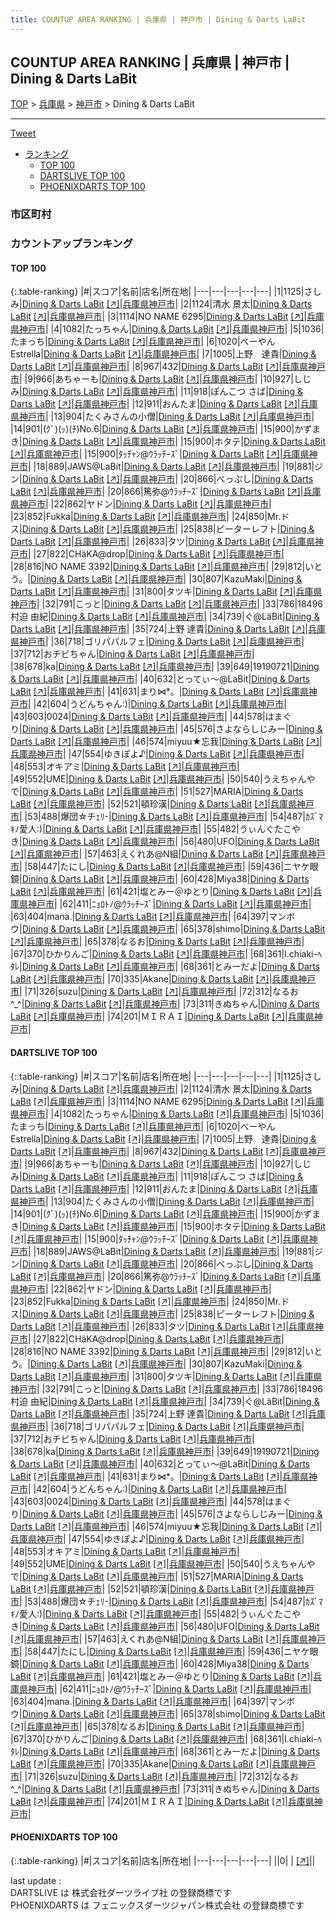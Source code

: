```yaml
---
title: COUNTUP AREA RANKING | 兵庫県 | 神戸市 | Dining & Darts LaBit
---
```

## COUNTUP AREA RANKING | 兵庫県 | 神戸市 | Dining & Darts LaBit

[TOP](/darts/rank/) > [兵庫県](/darts/rank/兵庫県/) > [神戸市](/darts/rank/兵庫県/神戸市/) > Dining & Darts LaBit

___

<a href="https://twitter.com/share?ref_src=twsrc%5Etfw" data-text="COUNTUP AREA RANKING | 兵庫県神戸市Dining & Darts LaBit" class="twitter-share-button" data-hashtags="DARTSLIVE,PHOENIXDARTS,darts,ダーツ" data-show-count="false">Tweet</a>

* [ランキング](#カウントアップランキング)
    * [TOP 100](#top-100)
    * [DARTSLIVE TOP 100](#dartslive-top-100)
    * [PHOENIXDARTS TOP 100](#phoenixdarts-top-100)

### 市区町村

<ul>

</ul>

### カウントアップランキング

#### TOP 100



{:.table-ranking}
|#|スコア|名前|店名|所在地|
|---|---|---|---|---|
|1|1125|<span class="rank-name-dl">さしみ</span>|<a href="/darts/rank/shops/35b667a0611ad9bc790ab824ce8730e5.html">Dining & Darts LaBit</a> <a href="https://search.dartslive.com/jp/shop/35b667a0611ad9bc790ab824ce8730e5">[↗]</a>|<a href="/darts/rank/兵庫県/神戸市">兵庫県神戸市</a>|
|2|1124|<span class="rank-name-dl">清水 景太</span>|<a href="/darts/rank/shops/35b667a0611ad9bc790ab824ce8730e5.html">Dining & Darts LaBit</a> <a href="https://search.dartslive.com/jp/shop/35b667a0611ad9bc790ab824ce8730e5">[↗]</a>|<a href="/darts/rank/兵庫県/神戸市">兵庫県神戸市</a>|
|3|1114|<span class="rank-name-dl">NO NAME 6295</span>|<a href="/darts/rank/shops/35b667a0611ad9bc790ab824ce8730e5.html">Dining & Darts LaBit</a> <a href="https://search.dartslive.com/jp/shop/35b667a0611ad9bc790ab824ce8730e5">[↗]</a>|<a href="/darts/rank/兵庫県/神戸市">兵庫県神戸市</a>|
|4|1082|<span class="rank-name-dl">たっちゃん</span>|<a href="/darts/rank/shops/35b667a0611ad9bc790ab824ce8730e5.html">Dining & Darts LaBit</a> <a href="https://search.dartslive.com/jp/shop/35b667a0611ad9bc790ab824ce8730e5">[↗]</a>|<a href="/darts/rank/兵庫県/神戸市">兵庫県神戸市</a>|
|5|1036|<span class="rank-name-dl">たまっち</span>|<a href="/darts/rank/shops/35b667a0611ad9bc790ab824ce8730e5.html">Dining & Darts LaBit</a> <a href="https://search.dartslive.com/jp/shop/35b667a0611ad9bc790ab824ce8730e5">[↗]</a>|<a href="/darts/rank/兵庫県/神戸市">兵庫県神戸市</a>|
|6|1020|<span class="rank-name-dl">べーやんEstrella</span>|<a href="/darts/rank/shops/35b667a0611ad9bc790ab824ce8730e5.html">Dining & Darts LaBit</a> <a href="https://search.dartslive.com/jp/shop/35b667a0611ad9bc790ab824ce8730e5">[↗]</a>|<a href="/darts/rank/兵庫県/神戸市">兵庫県神戸市</a>|
|7|1005|<span class="rank-name-dl">上野　達貴</span>|<a href="/darts/rank/shops/35b667a0611ad9bc790ab824ce8730e5.html">Dining & Darts LaBit</a> <a href="https://search.dartslive.com/jp/shop/35b667a0611ad9bc790ab824ce8730e5">[↗]</a>|<a href="/darts/rank/兵庫県/神戸市">兵庫県神戸市</a>|
|8|967|<span class="rank-name-dl">432</span>|<a href="/darts/rank/shops/35b667a0611ad9bc790ab824ce8730e5.html">Dining & Darts LaBit</a> <a href="https://search.dartslive.com/jp/shop/35b667a0611ad9bc790ab824ce8730e5">[↗]</a>|<a href="/darts/rank/兵庫県/神戸市">兵庫県神戸市</a>|
|9|966|<span class="rank-name-dl">あちゃーも</span>|<a href="/darts/rank/shops/35b667a0611ad9bc790ab824ce8730e5.html">Dining & Darts LaBit</a> <a href="https://search.dartslive.com/jp/shop/35b667a0611ad9bc790ab824ce8730e5">[↗]</a>|<a href="/darts/rank/兵庫県/神戸市">兵庫県神戸市</a>|
|10|927|<span class="rank-name-dl">しじみ</span>|<a href="/darts/rank/shops/35b667a0611ad9bc790ab824ce8730e5.html">Dining & Darts LaBit</a> <a href="https://search.dartslive.com/jp/shop/35b667a0611ad9bc790ab824ce8730e5">[↗]</a>|<a href="/darts/rank/兵庫県/神戸市">兵庫県神戸市</a>|
|11|918|<span class="rank-name-dl">ぽんこつ さば</span>|<a href="/darts/rank/shops/35b667a0611ad9bc790ab824ce8730e5.html">Dining & Darts LaBit</a> <a href="https://search.dartslive.com/jp/shop/35b667a0611ad9bc790ab824ce8730e5">[↗]</a>|<a href="/darts/rank/兵庫県/神戸市">兵庫県神戸市</a>|
|12|911|<span class="rank-name-dl">おんたま</span>|<a href="/darts/rank/shops/35b667a0611ad9bc790ab824ce8730e5.html">Dining & Darts LaBit</a> <a href="https://search.dartslive.com/jp/shop/35b667a0611ad9bc790ab824ce8730e5">[↗]</a>|<a href="/darts/rank/兵庫県/神戸市">兵庫県神戸市</a>|
|13|904|<span class="rank-name-dl">たくみさんの小僧</span>|<a href="/darts/rank/shops/35b667a0611ad9bc790ab824ce8730e5.html">Dining & Darts LaBit</a> <a href="https://search.dartslive.com/jp/shop/35b667a0611ad9bc790ab824ce8730e5">[↗]</a>|<a href="/darts/rank/兵庫県/神戸市">兵庫県神戸市</a>|
|14|901|<span class="rank-name-dl">(ｸﾞ)(ｯ)(ﾁ)No.6</span>|<a href="/darts/rank/shops/35b667a0611ad9bc790ab824ce8730e5.html">Dining & Darts LaBit</a> <a href="https://search.dartslive.com/jp/shop/35b667a0611ad9bc790ab824ce8730e5">[↗]</a>|<a href="/darts/rank/兵庫県/神戸市">兵庫県神戸市</a>|
|15|900|<span class="rank-name-dl">かずまき</span>|<a href="/darts/rank/shops/35b667a0611ad9bc790ab824ce8730e5.html">Dining & Darts LaBit</a> <a href="https://search.dartslive.com/jp/shop/35b667a0611ad9bc790ab824ce8730e5">[↗]</a>|<a href="/darts/rank/兵庫県/神戸市">兵庫県神戸市</a>|
|15|900|<span class="rank-name-dl">ホタテ</span>|<a href="/darts/rank/shops/35b667a0611ad9bc790ab824ce8730e5.html">Dining & Darts LaBit</a> <a href="https://search.dartslive.com/jp/shop/35b667a0611ad9bc790ab824ce8730e5">[↗]</a>|<a href="/darts/rank/兵庫県/神戸市">兵庫県神戸市</a>|
|15|900|<span class="rank-name-dl">ﾀｯﾁｬﾝ@ｳﾗｯﾁｰｽﾞ</span>|<a href="/darts/rank/shops/35b667a0611ad9bc790ab824ce8730e5.html">Dining & Darts LaBit</a> <a href="https://search.dartslive.com/jp/shop/35b667a0611ad9bc790ab824ce8730e5">[↗]</a>|<a href="/darts/rank/兵庫県/神戸市">兵庫県神戸市</a>|
|18|889|<span class="rank-name-dl">JAWS@LaBit</span>|<a href="/darts/rank/shops/35b667a0611ad9bc790ab824ce8730e5.html">Dining & Darts LaBit</a> <a href="https://search.dartslive.com/jp/shop/35b667a0611ad9bc790ab824ce8730e5">[↗]</a>|<a href="/darts/rank/兵庫県/神戸市">兵庫県神戸市</a>|
|19|881|<span class="rank-name-dl">ジン</span>|<a href="/darts/rank/shops/35b667a0611ad9bc790ab824ce8730e5.html">Dining & Darts LaBit</a> <a href="https://search.dartslive.com/jp/shop/35b667a0611ad9bc790ab824ce8730e5">[↗]</a>|<a href="/darts/rank/兵庫県/神戸市">兵庫県神戸市</a>|
|20|866|<span class="rank-name-dl">べっぷし</span>|<a href="/darts/rank/shops/35b667a0611ad9bc790ab824ce8730e5.html">Dining & Darts LaBit</a> <a href="https://search.dartslive.com/jp/shop/35b667a0611ad9bc790ab824ce8730e5">[↗]</a>|<a href="/darts/rank/兵庫県/神戸市">兵庫県神戸市</a>|
|20|866|<span class="rank-name-dl">篤弥@ｳﾗｯﾁｰｽﾞ</span>|<a href="/darts/rank/shops/35b667a0611ad9bc790ab824ce8730e5.html">Dining & Darts LaBit</a> <a href="https://search.dartslive.com/jp/shop/35b667a0611ad9bc790ab824ce8730e5">[↗]</a>|<a href="/darts/rank/兵庫県/神戸市">兵庫県神戸市</a>|
|22|862|<span class="rank-name-dl">ヤドン</span>|<a href="/darts/rank/shops/35b667a0611ad9bc790ab824ce8730e5.html">Dining & Darts LaBit</a> <a href="https://search.dartslive.com/jp/shop/35b667a0611ad9bc790ab824ce8730e5">[↗]</a>|<a href="/darts/rank/兵庫県/神戸市">兵庫県神戸市</a>|
|23|852|<span class="rank-name-dl">Fukka</span>|<a href="/darts/rank/shops/35b667a0611ad9bc790ab824ce8730e5.html">Dining & Darts LaBit</a> <a href="https://search.dartslive.com/jp/shop/35b667a0611ad9bc790ab824ce8730e5">[↗]</a>|<a href="/darts/rank/兵庫県/神戸市">兵庫県神戸市</a>|
|24|850|<span class="rank-name-dl">Mr.ドス</span>|<a href="/darts/rank/shops/35b667a0611ad9bc790ab824ce8730e5.html">Dining & Darts LaBit</a> <a href="https://search.dartslive.com/jp/shop/35b667a0611ad9bc790ab824ce8730e5">[↗]</a>|<a href="/darts/rank/兵庫県/神戸市">兵庫県神戸市</a>|
|25|838|<span class="rank-name-dl">ピーターレフト</span>|<a href="/darts/rank/shops/35b667a0611ad9bc790ab824ce8730e5.html">Dining & Darts LaBit</a> <a href="https://search.dartslive.com/jp/shop/35b667a0611ad9bc790ab824ce8730e5">[↗]</a>|<a href="/darts/rank/兵庫県/神戸市">兵庫県神戸市</a>|
|26|833|<span class="rank-name-dl">タツ</span>|<a href="/darts/rank/shops/35b667a0611ad9bc790ab824ce8730e5.html">Dining & Darts LaBit</a> <a href="https://search.dartslive.com/jp/shop/35b667a0611ad9bc790ab824ce8730e5">[↗]</a>|<a href="/darts/rank/兵庫県/神戸市">兵庫県神戸市</a>|
|27|822|<span class="rank-name-dl">CHäKA@drop</span>|<a href="/darts/rank/shops/35b667a0611ad9bc790ab824ce8730e5.html">Dining & Darts LaBit</a> <a href="https://search.dartslive.com/jp/shop/35b667a0611ad9bc790ab824ce8730e5">[↗]</a>|<a href="/darts/rank/兵庫県/神戸市">兵庫県神戸市</a>|
|28|816|<span class="rank-name-dl">NO NAME 3392</span>|<a href="/darts/rank/shops/35b667a0611ad9bc790ab824ce8730e5.html">Dining & Darts LaBit</a> <a href="https://search.dartslive.com/jp/shop/35b667a0611ad9bc790ab824ce8730e5">[↗]</a>|<a href="/darts/rank/兵庫県/神戸市">兵庫県神戸市</a>|
|29|812|<span class="rank-name-dl">いとう。</span>|<a href="/darts/rank/shops/35b667a0611ad9bc790ab824ce8730e5.html">Dining & Darts LaBit</a> <a href="https://search.dartslive.com/jp/shop/35b667a0611ad9bc790ab824ce8730e5">[↗]</a>|<a href="/darts/rank/兵庫県/神戸市">兵庫県神戸市</a>|
|30|807|<span class="rank-name-dl">KazuMaki</span>|<a href="/darts/rank/shops/35b667a0611ad9bc790ab824ce8730e5.html">Dining & Darts LaBit</a> <a href="https://search.dartslive.com/jp/shop/35b667a0611ad9bc790ab824ce8730e5">[↗]</a>|<a href="/darts/rank/兵庫県/神戸市">兵庫県神戸市</a>|
|31|800|<span class="rank-name-dl">タツキ</span>|<a href="/darts/rank/shops/35b667a0611ad9bc790ab824ce8730e5.html">Dining & Darts LaBit</a> <a href="https://search.dartslive.com/jp/shop/35b667a0611ad9bc790ab824ce8730e5">[↗]</a>|<a href="/darts/rank/兵庫県/神戸市">兵庫県神戸市</a>|
|32|791|<span class="rank-name-dl">こっと</span>|<a href="/darts/rank/shops/35b667a0611ad9bc790ab824ce8730e5.html">Dining & Darts LaBit</a> <a href="https://search.dartslive.com/jp/shop/35b667a0611ad9bc790ab824ce8730e5">[↗]</a>|<a href="/darts/rank/兵庫県/神戸市">兵庫県神戸市</a>|
|33|786|<span class="rank-name-dl">18496 村迫 由紀</span>|<a href="/darts/rank/shops/35b667a0611ad9bc790ab824ce8730e5.html">Dining & Darts LaBit</a> <a href="https://search.dartslive.com/jp/shop/35b667a0611ad9bc790ab824ce8730e5">[↗]</a>|<a href="/darts/rank/兵庫県/神戸市">兵庫県神戸市</a>|
|34|739|<span class="rank-name-dl">ぐ@LäBit</span>|<a href="/darts/rank/shops/35b667a0611ad9bc790ab824ce8730e5.html">Dining & Darts LaBit</a> <a href="https://search.dartslive.com/jp/shop/35b667a0611ad9bc790ab824ce8730e5">[↗]</a>|<a href="/darts/rank/兵庫県/神戸市">兵庫県神戸市</a>|
|35|724|<span class="rank-name-dl">上野 達貴</span>|<a href="/darts/rank/shops/35b667a0611ad9bc790ab824ce8730e5.html">Dining & Darts LaBit</a> <a href="https://search.dartslive.com/jp/shop/35b667a0611ad9bc790ab824ce8730e5">[↗]</a>|<a href="/darts/rank/兵庫県/神戸市">兵庫県神戸市</a>|
|36|718|<span class="rank-name-dl">ゴリパパルフェ</span>|<a href="/darts/rank/shops/35b667a0611ad9bc790ab824ce8730e5.html">Dining & Darts LaBit</a> <a href="https://search.dartslive.com/jp/shop/35b667a0611ad9bc790ab824ce8730e5">[↗]</a>|<a href="/darts/rank/兵庫県/神戸市">兵庫県神戸市</a>|
|37|712|<span class="rank-name-dl">おチビちゃん</span>|<a href="/darts/rank/shops/35b667a0611ad9bc790ab824ce8730e5.html">Dining & Darts LaBit</a> <a href="https://search.dartslive.com/jp/shop/35b667a0611ad9bc790ab824ce8730e5">[↗]</a>|<a href="/darts/rank/兵庫県/神戸市">兵庫県神戸市</a>|
|38|678|<span class="rank-name-dl">ka</span>|<a href="/darts/rank/shops/35b667a0611ad9bc790ab824ce8730e5.html">Dining & Darts LaBit</a> <a href="https://search.dartslive.com/jp/shop/35b667a0611ad9bc790ab824ce8730e5">[↗]</a>|<a href="/darts/rank/兵庫県/神戸市">兵庫県神戸市</a>|
|39|649|<span class="rank-name-dl">19190721</span>|<a href="/darts/rank/shops/35b667a0611ad9bc790ab824ce8730e5.html">Dining & Darts LaBit</a> <a href="https://search.dartslive.com/jp/shop/35b667a0611ad9bc790ab824ce8730e5">[↗]</a>|<a href="/darts/rank/兵庫県/神戸市">兵庫県神戸市</a>|
|40|632|<span class="rank-name-dl">とってぃ〜@LaBit</span>|<a href="/darts/rank/shops/35b667a0611ad9bc790ab824ce8730e5.html">Dining & Darts LaBit</a> <a href="https://search.dartslive.com/jp/shop/35b667a0611ad9bc790ab824ce8730e5">[↗]</a>|<a href="/darts/rank/兵庫県/神戸市">兵庫県神戸市</a>|
|41|631|<span class="rank-name-dl">まり⋈*。</span>|<a href="/darts/rank/shops/35b667a0611ad9bc790ab824ce8730e5.html">Dining & Darts LaBit</a> <a href="https://search.dartslive.com/jp/shop/35b667a0611ad9bc790ab824ce8730e5">[↗]</a>|<a href="/darts/rank/兵庫県/神戸市">兵庫県神戸市</a>|
|42|604|<span class="rank-name-dl">うどんちゃん:)</span>|<a href="/darts/rank/shops/35b667a0611ad9bc790ab824ce8730e5.html">Dining & Darts LaBit</a> <a href="https://search.dartslive.com/jp/shop/35b667a0611ad9bc790ab824ce8730e5">[↗]</a>|<a href="/darts/rank/兵庫県/神戸市">兵庫県神戸市</a>|
|43|603|<span class="rank-name-dl">0024</span>|<a href="/darts/rank/shops/35b667a0611ad9bc790ab824ce8730e5.html">Dining & Darts LaBit</a> <a href="https://search.dartslive.com/jp/shop/35b667a0611ad9bc790ab824ce8730e5">[↗]</a>|<a href="/darts/rank/兵庫県/神戸市">兵庫県神戸市</a>|
|44|578|<span class="rank-name-dl">はまぐり</span>|<a href="/darts/rank/shops/35b667a0611ad9bc790ab824ce8730e5.html">Dining & Darts LaBit</a> <a href="https://search.dartslive.com/jp/shop/35b667a0611ad9bc790ab824ce8730e5">[↗]</a>|<a href="/darts/rank/兵庫県/神戸市">兵庫県神戸市</a>|
|45|576|<span class="rank-name-dl">さよならしじみー</span>|<a href="/darts/rank/shops/35b667a0611ad9bc790ab824ce8730e5.html">Dining & Darts LaBit</a> <a href="https://search.dartslive.com/jp/shop/35b667a0611ad9bc790ab824ce8730e5">[↗]</a>|<a href="/darts/rank/兵庫県/神戸市">兵庫県神戸市</a>|
|46|574|<span class="rank-name-dl">miyuu★忘我</span>|<a href="/darts/rank/shops/35b667a0611ad9bc790ab824ce8730e5.html">Dining & Darts LaBit</a> <a href="https://search.dartslive.com/jp/shop/35b667a0611ad9bc790ab824ce8730e5">[↗]</a>|<a href="/darts/rank/兵庫県/神戸市">兵庫県神戸市</a>|
|47|554|<span class="rank-name-dl">ゆきぽよ♪</span>|<a href="/darts/rank/shops/35b667a0611ad9bc790ab824ce8730e5.html">Dining & Darts LaBit</a> <a href="https://search.dartslive.com/jp/shop/35b667a0611ad9bc790ab824ce8730e5">[↗]</a>|<a href="/darts/rank/兵庫県/神戸市">兵庫県神戸市</a>|
|48|553|<span class="rank-name-dl">オキアミ</span>|<a href="/darts/rank/shops/35b667a0611ad9bc790ab824ce8730e5.html">Dining & Darts LaBit</a> <a href="https://search.dartslive.com/jp/shop/35b667a0611ad9bc790ab824ce8730e5">[↗]</a>|<a href="/darts/rank/兵庫県/神戸市">兵庫県神戸市</a>|
|49|552|<span class="rank-name-dl">UME</span>|<a href="/darts/rank/shops/35b667a0611ad9bc790ab824ce8730e5.html">Dining & Darts LaBit</a> <a href="https://search.dartslive.com/jp/shop/35b667a0611ad9bc790ab824ce8730e5">[↗]</a>|<a href="/darts/rank/兵庫県/神戸市">兵庫県神戸市</a>|
|50|540|<span class="rank-name-dl">うえちゃんやで</span>|<a href="/darts/rank/shops/35b667a0611ad9bc790ab824ce8730e5.html">Dining & Darts LaBit</a> <a href="https://search.dartslive.com/jp/shop/35b667a0611ad9bc790ab824ce8730e5">[↗]</a>|<a href="/darts/rank/兵庫県/神戸市">兵庫県神戸市</a>|
|51|527|<span class="rank-name-dl">MARIA</span>|<a href="/darts/rank/shops/35b667a0611ad9bc790ab824ce8730e5.html">Dining & Darts LaBit</a> <a href="https://search.dartslive.com/jp/shop/35b667a0611ad9bc790ab824ce8730e5">[↗]</a>|<a href="/darts/rank/兵庫県/神戸市">兵庫県神戸市</a>|
|52|521|<span class="rank-name-dl">頓珍漢</span>|<a href="/darts/rank/shops/35b667a0611ad9bc790ab824ce8730e5.html">Dining & Darts LaBit</a> <a href="https://search.dartslive.com/jp/shop/35b667a0611ad9bc790ab824ce8730e5">[↗]</a>|<a href="/darts/rank/兵庫県/神戸市">兵庫県神戸市</a>|
|53|488|<span class="rank-name-dl">爆団☆チｪﾘ-</span>|<a href="/darts/rank/shops/35b667a0611ad9bc790ab824ce8730e5.html">Dining & Darts LaBit</a> <a href="https://search.dartslive.com/jp/shop/35b667a0611ad9bc790ab824ce8730e5">[↗]</a>|<a href="/darts/rank/兵庫県/神戸市">兵庫県神戸市</a>|
|54|487|<span class="rank-name-dl">ｶｽﾞﾏｷﾉ愛人:)</span>|<a href="/darts/rank/shops/35b667a0611ad9bc790ab824ce8730e5.html">Dining & Darts LaBit</a> <a href="https://search.dartslive.com/jp/shop/35b667a0611ad9bc790ab824ce8730e5">[↗]</a>|<a href="/darts/rank/兵庫県/神戸市">兵庫県神戸市</a>|
|55|482|<span class="rank-name-dl">うぃんぐたこやき</span>|<a href="/darts/rank/shops/35b667a0611ad9bc790ab824ce8730e5.html">Dining & Darts LaBit</a> <a href="https://search.dartslive.com/jp/shop/35b667a0611ad9bc790ab824ce8730e5">[↗]</a>|<a href="/darts/rank/兵庫県/神戸市">兵庫県神戸市</a>|
|56|480|<span class="rank-name-dl">UFO</span>|<a href="/darts/rank/shops/35b667a0611ad9bc790ab824ce8730e5.html">Dining & Darts LaBit</a> <a href="https://search.dartslive.com/jp/shop/35b667a0611ad9bc790ab824ce8730e5">[↗]</a>|<a href="/darts/rank/兵庫県/神戸市">兵庫県神戸市</a>|
|57|463|<span class="rank-name-dl">えくれあ@N組</span>|<a href="/darts/rank/shops/35b667a0611ad9bc790ab824ce8730e5.html">Dining & Darts LaBit</a> <a href="https://search.dartslive.com/jp/shop/35b667a0611ad9bc790ab824ce8730e5">[↗]</a>|<a href="/darts/rank/兵庫県/神戸市">兵庫県神戸市</a>|
|58|447|<span class="rank-name-dl">たにし</span>|<a href="/darts/rank/shops/35b667a0611ad9bc790ab824ce8730e5.html">Dining & Darts LaBit</a> <a href="https://search.dartslive.com/jp/shop/35b667a0611ad9bc790ab824ce8730e5">[↗]</a>|<a href="/darts/rank/兵庫県/神戸市">兵庫県神戸市</a>|
|59|436|<span class="rank-name-dl">ニヤケ眼鏡</span>|<a href="/darts/rank/shops/35b667a0611ad9bc790ab824ce8730e5.html">Dining & Darts LaBit</a> <a href="https://search.dartslive.com/jp/shop/35b667a0611ad9bc790ab824ce8730e5">[↗]</a>|<a href="/darts/rank/兵庫県/神戸市">兵庫県神戸市</a>|
|60|428|<span class="rank-name-dl">Miya38</span>|<a href="/darts/rank/shops/35b667a0611ad9bc790ab824ce8730e5.html">Dining & Darts LaBit</a> <a href="https://search.dartslive.com/jp/shop/35b667a0611ad9bc790ab824ce8730e5">[↗]</a>|<a href="/darts/rank/兵庫県/神戸市">兵庫県神戸市</a>|
|61|421|<span class="rank-name-dl">塩とみー＠ゆとり</span>|<a href="/darts/rank/shops/35b667a0611ad9bc790ab824ce8730e5.html">Dining & Darts LaBit</a> <a href="https://search.dartslive.com/jp/shop/35b667a0611ad9bc790ab824ce8730e5">[↗]</a>|<a href="/darts/rank/兵庫県/神戸市">兵庫県神戸市</a>|
|62|411|<span class="rank-name-dl">ﾆｮﾛﾄﾉ@ｳﾗｯﾁｰｽﾞ</span>|<a href="/darts/rank/shops/35b667a0611ad9bc790ab824ce8730e5.html">Dining & Darts LaBit</a> <a href="https://search.dartslive.com/jp/shop/35b667a0611ad9bc790ab824ce8730e5">[↗]</a>|<a href="/darts/rank/兵庫県/神戸市">兵庫県神戸市</a>|
|63|404|<span class="rank-name-dl">mana.</span>|<a href="/darts/rank/shops/35b667a0611ad9bc790ab824ce8730e5.html">Dining & Darts LaBit</a> <a href="https://search.dartslive.com/jp/shop/35b667a0611ad9bc790ab824ce8730e5">[↗]</a>|<a href="/darts/rank/兵庫県/神戸市">兵庫県神戸市</a>|
|64|397|<span class="rank-name-dl">マンボウ</span>|<a href="/darts/rank/shops/35b667a0611ad9bc790ab824ce8730e5.html">Dining & Darts LaBit</a> <a href="https://search.dartslive.com/jp/shop/35b667a0611ad9bc790ab824ce8730e5">[↗]</a>|<a href="/darts/rank/兵庫県/神戸市">兵庫県神戸市</a>|
|65|378|<span class="rank-name-dl">shimo</span>|<a href="/darts/rank/shops/35b667a0611ad9bc790ab824ce8730e5.html">Dining & Darts LaBit</a> <a href="https://search.dartslive.com/jp/shop/35b667a0611ad9bc790ab824ce8730e5">[↗]</a>|<a href="/darts/rank/兵庫県/神戸市">兵庫県神戸市</a>|
|65|378|<span class="rank-name-dl">なるお</span>|<a href="/darts/rank/shops/35b667a0611ad9bc790ab824ce8730e5.html">Dining & Darts LaBit</a> <a href="https://search.dartslive.com/jp/shop/35b667a0611ad9bc790ab824ce8730e5">[↗]</a>|<a href="/darts/rank/兵庫県/神戸市">兵庫県神戸市</a>|
|67|370|<span class="rank-name-dl">ひかりんご</span>|<a href="/darts/rank/shops/35b667a0611ad9bc790ab824ce8730e5.html">Dining & Darts LaBit</a> <a href="https://search.dartslive.com/jp/shop/35b667a0611ad9bc790ab824ce8730e5">[↗]</a>|<a href="/darts/rank/兵庫県/神戸市">兵庫県神戸市</a>|
|68|361|<span class="rank-name-dl">I.chiaki-ﾍﾀﾚ</span>|<a href="/darts/rank/shops/35b667a0611ad9bc790ab824ce8730e5.html">Dining & Darts LaBit</a> <a href="https://search.dartslive.com/jp/shop/35b667a0611ad9bc790ab824ce8730e5">[↗]</a>|<a href="/darts/rank/兵庫県/神戸市">兵庫県神戸市</a>|
|68|361|<span class="rank-name-dl">とみーだよ</span>|<a href="/darts/rank/shops/35b667a0611ad9bc790ab824ce8730e5.html">Dining & Darts LaBit</a> <a href="https://search.dartslive.com/jp/shop/35b667a0611ad9bc790ab824ce8730e5">[↗]</a>|<a href="/darts/rank/兵庫県/神戸市">兵庫県神戸市</a>|
|70|335|<span class="rank-name-dl">Akane</span>|<a href="/darts/rank/shops/35b667a0611ad9bc790ab824ce8730e5.html">Dining & Darts LaBit</a> <a href="https://search.dartslive.com/jp/shop/35b667a0611ad9bc790ab824ce8730e5">[↗]</a>|<a href="/darts/rank/兵庫県/神戸市">兵庫県神戸市</a>|
|71|326|<span class="rank-name-dl">suzu</span>|<a href="/darts/rank/shops/35b667a0611ad9bc790ab824ce8730e5.html">Dining & Darts LaBit</a> <a href="https://search.dartslive.com/jp/shop/35b667a0611ad9bc790ab824ce8730e5">[↗]</a>|<a href="/darts/rank/兵庫県/神戸市">兵庫県神戸市</a>|
|72|312|<span class="rank-name-dl">なるお ^_^</span>|<a href="/darts/rank/shops/35b667a0611ad9bc790ab824ce8730e5.html">Dining & Darts LaBit</a> <a href="https://search.dartslive.com/jp/shop/35b667a0611ad9bc790ab824ce8730e5">[↗]</a>|<a href="/darts/rank/兵庫県/神戸市">兵庫県神戸市</a>|
|73|311|<span class="rank-name-dl">きぬちゃん</span>|<a href="/darts/rank/shops/35b667a0611ad9bc790ab824ce8730e5.html">Dining & Darts LaBit</a> <a href="https://search.dartslive.com/jp/shop/35b667a0611ad9bc790ab824ce8730e5">[↗]</a>|<a href="/darts/rank/兵庫県/神戸市">兵庫県神戸市</a>|
|74|201|<span class="rank-name-dl">ＭＩＲＡＩ</span>|<a href="/darts/rank/shops/35b667a0611ad9bc790ab824ce8730e5.html">Dining & Darts LaBit</a> <a href="https://search.dartslive.com/jp/shop/35b667a0611ad9bc790ab824ce8730e5">[↗]</a>|<a href="/darts/rank/兵庫県/神戸市">兵庫県神戸市</a>|


#### DARTSLIVE TOP 100



{:.table-ranking}
|#|スコア|名前|店名|所在地|
|---|---|---|---|---|
|1|1125|<span class="rank-name-dl">さしみ</span>|<a href="/darts/rank/shops/35b667a0611ad9bc790ab824ce8730e5.html">Dining & Darts LaBit</a> <a href="https://search.dartslive.com/jp/shop/35b667a0611ad9bc790ab824ce8730e5">[↗]</a>|<a href="/darts/rank/兵庫県/神戸市">兵庫県神戸市</a>|
|2|1124|<span class="rank-name-dl">清水 景太</span>|<a href="/darts/rank/shops/35b667a0611ad9bc790ab824ce8730e5.html">Dining & Darts LaBit</a> <a href="https://search.dartslive.com/jp/shop/35b667a0611ad9bc790ab824ce8730e5">[↗]</a>|<a href="/darts/rank/兵庫県/神戸市">兵庫県神戸市</a>|
|3|1114|<span class="rank-name-dl">NO NAME 6295</span>|<a href="/darts/rank/shops/35b667a0611ad9bc790ab824ce8730e5.html">Dining & Darts LaBit</a> <a href="https://search.dartslive.com/jp/shop/35b667a0611ad9bc790ab824ce8730e5">[↗]</a>|<a href="/darts/rank/兵庫県/神戸市">兵庫県神戸市</a>|
|4|1082|<span class="rank-name-dl">たっちゃん</span>|<a href="/darts/rank/shops/35b667a0611ad9bc790ab824ce8730e5.html">Dining & Darts LaBit</a> <a href="https://search.dartslive.com/jp/shop/35b667a0611ad9bc790ab824ce8730e5">[↗]</a>|<a href="/darts/rank/兵庫県/神戸市">兵庫県神戸市</a>|
|5|1036|<span class="rank-name-dl">たまっち</span>|<a href="/darts/rank/shops/35b667a0611ad9bc790ab824ce8730e5.html">Dining & Darts LaBit</a> <a href="https://search.dartslive.com/jp/shop/35b667a0611ad9bc790ab824ce8730e5">[↗]</a>|<a href="/darts/rank/兵庫県/神戸市">兵庫県神戸市</a>|
|6|1020|<span class="rank-name-dl">べーやんEstrella</span>|<a href="/darts/rank/shops/35b667a0611ad9bc790ab824ce8730e5.html">Dining & Darts LaBit</a> <a href="https://search.dartslive.com/jp/shop/35b667a0611ad9bc790ab824ce8730e5">[↗]</a>|<a href="/darts/rank/兵庫県/神戸市">兵庫県神戸市</a>|
|7|1005|<span class="rank-name-dl">上野　達貴</span>|<a href="/darts/rank/shops/35b667a0611ad9bc790ab824ce8730e5.html">Dining & Darts LaBit</a> <a href="https://search.dartslive.com/jp/shop/35b667a0611ad9bc790ab824ce8730e5">[↗]</a>|<a href="/darts/rank/兵庫県/神戸市">兵庫県神戸市</a>|
|8|967|<span class="rank-name-dl">432</span>|<a href="/darts/rank/shops/35b667a0611ad9bc790ab824ce8730e5.html">Dining & Darts LaBit</a> <a href="https://search.dartslive.com/jp/shop/35b667a0611ad9bc790ab824ce8730e5">[↗]</a>|<a href="/darts/rank/兵庫県/神戸市">兵庫県神戸市</a>|
|9|966|<span class="rank-name-dl">あちゃーも</span>|<a href="/darts/rank/shops/35b667a0611ad9bc790ab824ce8730e5.html">Dining & Darts LaBit</a> <a href="https://search.dartslive.com/jp/shop/35b667a0611ad9bc790ab824ce8730e5">[↗]</a>|<a href="/darts/rank/兵庫県/神戸市">兵庫県神戸市</a>|
|10|927|<span class="rank-name-dl">しじみ</span>|<a href="/darts/rank/shops/35b667a0611ad9bc790ab824ce8730e5.html">Dining & Darts LaBit</a> <a href="https://search.dartslive.com/jp/shop/35b667a0611ad9bc790ab824ce8730e5">[↗]</a>|<a href="/darts/rank/兵庫県/神戸市">兵庫県神戸市</a>|
|11|918|<span class="rank-name-dl">ぽんこつ さば</span>|<a href="/darts/rank/shops/35b667a0611ad9bc790ab824ce8730e5.html">Dining & Darts LaBit</a> <a href="https://search.dartslive.com/jp/shop/35b667a0611ad9bc790ab824ce8730e5">[↗]</a>|<a href="/darts/rank/兵庫県/神戸市">兵庫県神戸市</a>|
|12|911|<span class="rank-name-dl">おんたま</span>|<a href="/darts/rank/shops/35b667a0611ad9bc790ab824ce8730e5.html">Dining & Darts LaBit</a> <a href="https://search.dartslive.com/jp/shop/35b667a0611ad9bc790ab824ce8730e5">[↗]</a>|<a href="/darts/rank/兵庫県/神戸市">兵庫県神戸市</a>|
|13|904|<span class="rank-name-dl">たくみさんの小僧</span>|<a href="/darts/rank/shops/35b667a0611ad9bc790ab824ce8730e5.html">Dining & Darts LaBit</a> <a href="https://search.dartslive.com/jp/shop/35b667a0611ad9bc790ab824ce8730e5">[↗]</a>|<a href="/darts/rank/兵庫県/神戸市">兵庫県神戸市</a>|
|14|901|<span class="rank-name-dl">(ｸﾞ)(ｯ)(ﾁ)No.6</span>|<a href="/darts/rank/shops/35b667a0611ad9bc790ab824ce8730e5.html">Dining & Darts LaBit</a> <a href="https://search.dartslive.com/jp/shop/35b667a0611ad9bc790ab824ce8730e5">[↗]</a>|<a href="/darts/rank/兵庫県/神戸市">兵庫県神戸市</a>|
|15|900|<span class="rank-name-dl">かずまき</span>|<a href="/darts/rank/shops/35b667a0611ad9bc790ab824ce8730e5.html">Dining & Darts LaBit</a> <a href="https://search.dartslive.com/jp/shop/35b667a0611ad9bc790ab824ce8730e5">[↗]</a>|<a href="/darts/rank/兵庫県/神戸市">兵庫県神戸市</a>|
|15|900|<span class="rank-name-dl">ホタテ</span>|<a href="/darts/rank/shops/35b667a0611ad9bc790ab824ce8730e5.html">Dining & Darts LaBit</a> <a href="https://search.dartslive.com/jp/shop/35b667a0611ad9bc790ab824ce8730e5">[↗]</a>|<a href="/darts/rank/兵庫県/神戸市">兵庫県神戸市</a>|
|15|900|<span class="rank-name-dl">ﾀｯﾁｬﾝ@ｳﾗｯﾁｰｽﾞ</span>|<a href="/darts/rank/shops/35b667a0611ad9bc790ab824ce8730e5.html">Dining & Darts LaBit</a> <a href="https://search.dartslive.com/jp/shop/35b667a0611ad9bc790ab824ce8730e5">[↗]</a>|<a href="/darts/rank/兵庫県/神戸市">兵庫県神戸市</a>|
|18|889|<span class="rank-name-dl">JAWS@LaBit</span>|<a href="/darts/rank/shops/35b667a0611ad9bc790ab824ce8730e5.html">Dining & Darts LaBit</a> <a href="https://search.dartslive.com/jp/shop/35b667a0611ad9bc790ab824ce8730e5">[↗]</a>|<a href="/darts/rank/兵庫県/神戸市">兵庫県神戸市</a>|
|19|881|<span class="rank-name-dl">ジン</span>|<a href="/darts/rank/shops/35b667a0611ad9bc790ab824ce8730e5.html">Dining & Darts LaBit</a> <a href="https://search.dartslive.com/jp/shop/35b667a0611ad9bc790ab824ce8730e5">[↗]</a>|<a href="/darts/rank/兵庫県/神戸市">兵庫県神戸市</a>|
|20|866|<span class="rank-name-dl">べっぷし</span>|<a href="/darts/rank/shops/35b667a0611ad9bc790ab824ce8730e5.html">Dining & Darts LaBit</a> <a href="https://search.dartslive.com/jp/shop/35b667a0611ad9bc790ab824ce8730e5">[↗]</a>|<a href="/darts/rank/兵庫県/神戸市">兵庫県神戸市</a>|
|20|866|<span class="rank-name-dl">篤弥@ｳﾗｯﾁｰｽﾞ</span>|<a href="/darts/rank/shops/35b667a0611ad9bc790ab824ce8730e5.html">Dining & Darts LaBit</a> <a href="https://search.dartslive.com/jp/shop/35b667a0611ad9bc790ab824ce8730e5">[↗]</a>|<a href="/darts/rank/兵庫県/神戸市">兵庫県神戸市</a>|
|22|862|<span class="rank-name-dl">ヤドン</span>|<a href="/darts/rank/shops/35b667a0611ad9bc790ab824ce8730e5.html">Dining & Darts LaBit</a> <a href="https://search.dartslive.com/jp/shop/35b667a0611ad9bc790ab824ce8730e5">[↗]</a>|<a href="/darts/rank/兵庫県/神戸市">兵庫県神戸市</a>|
|23|852|<span class="rank-name-dl">Fukka</span>|<a href="/darts/rank/shops/35b667a0611ad9bc790ab824ce8730e5.html">Dining & Darts LaBit</a> <a href="https://search.dartslive.com/jp/shop/35b667a0611ad9bc790ab824ce8730e5">[↗]</a>|<a href="/darts/rank/兵庫県/神戸市">兵庫県神戸市</a>|
|24|850|<span class="rank-name-dl">Mr.ドス</span>|<a href="/darts/rank/shops/35b667a0611ad9bc790ab824ce8730e5.html">Dining & Darts LaBit</a> <a href="https://search.dartslive.com/jp/shop/35b667a0611ad9bc790ab824ce8730e5">[↗]</a>|<a href="/darts/rank/兵庫県/神戸市">兵庫県神戸市</a>|
|25|838|<span class="rank-name-dl">ピーターレフト</span>|<a href="/darts/rank/shops/35b667a0611ad9bc790ab824ce8730e5.html">Dining & Darts LaBit</a> <a href="https://search.dartslive.com/jp/shop/35b667a0611ad9bc790ab824ce8730e5">[↗]</a>|<a href="/darts/rank/兵庫県/神戸市">兵庫県神戸市</a>|
|26|833|<span class="rank-name-dl">タツ</span>|<a href="/darts/rank/shops/35b667a0611ad9bc790ab824ce8730e5.html">Dining & Darts LaBit</a> <a href="https://search.dartslive.com/jp/shop/35b667a0611ad9bc790ab824ce8730e5">[↗]</a>|<a href="/darts/rank/兵庫県/神戸市">兵庫県神戸市</a>|
|27|822|<span class="rank-name-dl">CHäKA@drop</span>|<a href="/darts/rank/shops/35b667a0611ad9bc790ab824ce8730e5.html">Dining & Darts LaBit</a> <a href="https://search.dartslive.com/jp/shop/35b667a0611ad9bc790ab824ce8730e5">[↗]</a>|<a href="/darts/rank/兵庫県/神戸市">兵庫県神戸市</a>|
|28|816|<span class="rank-name-dl">NO NAME 3392</span>|<a href="/darts/rank/shops/35b667a0611ad9bc790ab824ce8730e5.html">Dining & Darts LaBit</a> <a href="https://search.dartslive.com/jp/shop/35b667a0611ad9bc790ab824ce8730e5">[↗]</a>|<a href="/darts/rank/兵庫県/神戸市">兵庫県神戸市</a>|
|29|812|<span class="rank-name-dl">いとう。</span>|<a href="/darts/rank/shops/35b667a0611ad9bc790ab824ce8730e5.html">Dining & Darts LaBit</a> <a href="https://search.dartslive.com/jp/shop/35b667a0611ad9bc790ab824ce8730e5">[↗]</a>|<a href="/darts/rank/兵庫県/神戸市">兵庫県神戸市</a>|
|30|807|<span class="rank-name-dl">KazuMaki</span>|<a href="/darts/rank/shops/35b667a0611ad9bc790ab824ce8730e5.html">Dining & Darts LaBit</a> <a href="https://search.dartslive.com/jp/shop/35b667a0611ad9bc790ab824ce8730e5">[↗]</a>|<a href="/darts/rank/兵庫県/神戸市">兵庫県神戸市</a>|
|31|800|<span class="rank-name-dl">タツキ</span>|<a href="/darts/rank/shops/35b667a0611ad9bc790ab824ce8730e5.html">Dining & Darts LaBit</a> <a href="https://search.dartslive.com/jp/shop/35b667a0611ad9bc790ab824ce8730e5">[↗]</a>|<a href="/darts/rank/兵庫県/神戸市">兵庫県神戸市</a>|
|32|791|<span class="rank-name-dl">こっと</span>|<a href="/darts/rank/shops/35b667a0611ad9bc790ab824ce8730e5.html">Dining & Darts LaBit</a> <a href="https://search.dartslive.com/jp/shop/35b667a0611ad9bc790ab824ce8730e5">[↗]</a>|<a href="/darts/rank/兵庫県/神戸市">兵庫県神戸市</a>|
|33|786|<span class="rank-name-dl">18496 村迫 由紀</span>|<a href="/darts/rank/shops/35b667a0611ad9bc790ab824ce8730e5.html">Dining & Darts LaBit</a> <a href="https://search.dartslive.com/jp/shop/35b667a0611ad9bc790ab824ce8730e5">[↗]</a>|<a href="/darts/rank/兵庫県/神戸市">兵庫県神戸市</a>|
|34|739|<span class="rank-name-dl">ぐ@LäBit</span>|<a href="/darts/rank/shops/35b667a0611ad9bc790ab824ce8730e5.html">Dining & Darts LaBit</a> <a href="https://search.dartslive.com/jp/shop/35b667a0611ad9bc790ab824ce8730e5">[↗]</a>|<a href="/darts/rank/兵庫県/神戸市">兵庫県神戸市</a>|
|35|724|<span class="rank-name-dl">上野 達貴</span>|<a href="/darts/rank/shops/35b667a0611ad9bc790ab824ce8730e5.html">Dining & Darts LaBit</a> <a href="https://search.dartslive.com/jp/shop/35b667a0611ad9bc790ab824ce8730e5">[↗]</a>|<a href="/darts/rank/兵庫県/神戸市">兵庫県神戸市</a>|
|36|718|<span class="rank-name-dl">ゴリパパルフェ</span>|<a href="/darts/rank/shops/35b667a0611ad9bc790ab824ce8730e5.html">Dining & Darts LaBit</a> <a href="https://search.dartslive.com/jp/shop/35b667a0611ad9bc790ab824ce8730e5">[↗]</a>|<a href="/darts/rank/兵庫県/神戸市">兵庫県神戸市</a>|
|37|712|<span class="rank-name-dl">おチビちゃん</span>|<a href="/darts/rank/shops/35b667a0611ad9bc790ab824ce8730e5.html">Dining & Darts LaBit</a> <a href="https://search.dartslive.com/jp/shop/35b667a0611ad9bc790ab824ce8730e5">[↗]</a>|<a href="/darts/rank/兵庫県/神戸市">兵庫県神戸市</a>|
|38|678|<span class="rank-name-dl">ka</span>|<a href="/darts/rank/shops/35b667a0611ad9bc790ab824ce8730e5.html">Dining & Darts LaBit</a> <a href="https://search.dartslive.com/jp/shop/35b667a0611ad9bc790ab824ce8730e5">[↗]</a>|<a href="/darts/rank/兵庫県/神戸市">兵庫県神戸市</a>|
|39|649|<span class="rank-name-dl">19190721</span>|<a href="/darts/rank/shops/35b667a0611ad9bc790ab824ce8730e5.html">Dining & Darts LaBit</a> <a href="https://search.dartslive.com/jp/shop/35b667a0611ad9bc790ab824ce8730e5">[↗]</a>|<a href="/darts/rank/兵庫県/神戸市">兵庫県神戸市</a>|
|40|632|<span class="rank-name-dl">とってぃ〜@LaBit</span>|<a href="/darts/rank/shops/35b667a0611ad9bc790ab824ce8730e5.html">Dining & Darts LaBit</a> <a href="https://search.dartslive.com/jp/shop/35b667a0611ad9bc790ab824ce8730e5">[↗]</a>|<a href="/darts/rank/兵庫県/神戸市">兵庫県神戸市</a>|
|41|631|<span class="rank-name-dl">まり⋈*。</span>|<a href="/darts/rank/shops/35b667a0611ad9bc790ab824ce8730e5.html">Dining & Darts LaBit</a> <a href="https://search.dartslive.com/jp/shop/35b667a0611ad9bc790ab824ce8730e5">[↗]</a>|<a href="/darts/rank/兵庫県/神戸市">兵庫県神戸市</a>|
|42|604|<span class="rank-name-dl">うどんちゃん:)</span>|<a href="/darts/rank/shops/35b667a0611ad9bc790ab824ce8730e5.html">Dining & Darts LaBit</a> <a href="https://search.dartslive.com/jp/shop/35b667a0611ad9bc790ab824ce8730e5">[↗]</a>|<a href="/darts/rank/兵庫県/神戸市">兵庫県神戸市</a>|
|43|603|<span class="rank-name-dl">0024</span>|<a href="/darts/rank/shops/35b667a0611ad9bc790ab824ce8730e5.html">Dining & Darts LaBit</a> <a href="https://search.dartslive.com/jp/shop/35b667a0611ad9bc790ab824ce8730e5">[↗]</a>|<a href="/darts/rank/兵庫県/神戸市">兵庫県神戸市</a>|
|44|578|<span class="rank-name-dl">はまぐり</span>|<a href="/darts/rank/shops/35b667a0611ad9bc790ab824ce8730e5.html">Dining & Darts LaBit</a> <a href="https://search.dartslive.com/jp/shop/35b667a0611ad9bc790ab824ce8730e5">[↗]</a>|<a href="/darts/rank/兵庫県/神戸市">兵庫県神戸市</a>|
|45|576|<span class="rank-name-dl">さよならしじみー</span>|<a href="/darts/rank/shops/35b667a0611ad9bc790ab824ce8730e5.html">Dining & Darts LaBit</a> <a href="https://search.dartslive.com/jp/shop/35b667a0611ad9bc790ab824ce8730e5">[↗]</a>|<a href="/darts/rank/兵庫県/神戸市">兵庫県神戸市</a>|
|46|574|<span class="rank-name-dl">miyuu★忘我</span>|<a href="/darts/rank/shops/35b667a0611ad9bc790ab824ce8730e5.html">Dining & Darts LaBit</a> <a href="https://search.dartslive.com/jp/shop/35b667a0611ad9bc790ab824ce8730e5">[↗]</a>|<a href="/darts/rank/兵庫県/神戸市">兵庫県神戸市</a>|
|47|554|<span class="rank-name-dl">ゆきぽよ♪</span>|<a href="/darts/rank/shops/35b667a0611ad9bc790ab824ce8730e5.html">Dining & Darts LaBit</a> <a href="https://search.dartslive.com/jp/shop/35b667a0611ad9bc790ab824ce8730e5">[↗]</a>|<a href="/darts/rank/兵庫県/神戸市">兵庫県神戸市</a>|
|48|553|<span class="rank-name-dl">オキアミ</span>|<a href="/darts/rank/shops/35b667a0611ad9bc790ab824ce8730e5.html">Dining & Darts LaBit</a> <a href="https://search.dartslive.com/jp/shop/35b667a0611ad9bc790ab824ce8730e5">[↗]</a>|<a href="/darts/rank/兵庫県/神戸市">兵庫県神戸市</a>|
|49|552|<span class="rank-name-dl">UME</span>|<a href="/darts/rank/shops/35b667a0611ad9bc790ab824ce8730e5.html">Dining & Darts LaBit</a> <a href="https://search.dartslive.com/jp/shop/35b667a0611ad9bc790ab824ce8730e5">[↗]</a>|<a href="/darts/rank/兵庫県/神戸市">兵庫県神戸市</a>|
|50|540|<span class="rank-name-dl">うえちゃんやで</span>|<a href="/darts/rank/shops/35b667a0611ad9bc790ab824ce8730e5.html">Dining & Darts LaBit</a> <a href="https://search.dartslive.com/jp/shop/35b667a0611ad9bc790ab824ce8730e5">[↗]</a>|<a href="/darts/rank/兵庫県/神戸市">兵庫県神戸市</a>|
|51|527|<span class="rank-name-dl">MARIA</span>|<a href="/darts/rank/shops/35b667a0611ad9bc790ab824ce8730e5.html">Dining & Darts LaBit</a> <a href="https://search.dartslive.com/jp/shop/35b667a0611ad9bc790ab824ce8730e5">[↗]</a>|<a href="/darts/rank/兵庫県/神戸市">兵庫県神戸市</a>|
|52|521|<span class="rank-name-dl">頓珍漢</span>|<a href="/darts/rank/shops/35b667a0611ad9bc790ab824ce8730e5.html">Dining & Darts LaBit</a> <a href="https://search.dartslive.com/jp/shop/35b667a0611ad9bc790ab824ce8730e5">[↗]</a>|<a href="/darts/rank/兵庫県/神戸市">兵庫県神戸市</a>|
|53|488|<span class="rank-name-dl">爆団☆チｪﾘ-</span>|<a href="/darts/rank/shops/35b667a0611ad9bc790ab824ce8730e5.html">Dining & Darts LaBit</a> <a href="https://search.dartslive.com/jp/shop/35b667a0611ad9bc790ab824ce8730e5">[↗]</a>|<a href="/darts/rank/兵庫県/神戸市">兵庫県神戸市</a>|
|54|487|<span class="rank-name-dl">ｶｽﾞﾏｷﾉ愛人:)</span>|<a href="/darts/rank/shops/35b667a0611ad9bc790ab824ce8730e5.html">Dining & Darts LaBit</a> <a href="https://search.dartslive.com/jp/shop/35b667a0611ad9bc790ab824ce8730e5">[↗]</a>|<a href="/darts/rank/兵庫県/神戸市">兵庫県神戸市</a>|
|55|482|<span class="rank-name-dl">うぃんぐたこやき</span>|<a href="/darts/rank/shops/35b667a0611ad9bc790ab824ce8730e5.html">Dining & Darts LaBit</a> <a href="https://search.dartslive.com/jp/shop/35b667a0611ad9bc790ab824ce8730e5">[↗]</a>|<a href="/darts/rank/兵庫県/神戸市">兵庫県神戸市</a>|
|56|480|<span class="rank-name-dl">UFO</span>|<a href="/darts/rank/shops/35b667a0611ad9bc790ab824ce8730e5.html">Dining & Darts LaBit</a> <a href="https://search.dartslive.com/jp/shop/35b667a0611ad9bc790ab824ce8730e5">[↗]</a>|<a href="/darts/rank/兵庫県/神戸市">兵庫県神戸市</a>|
|57|463|<span class="rank-name-dl">えくれあ@N組</span>|<a href="/darts/rank/shops/35b667a0611ad9bc790ab824ce8730e5.html">Dining & Darts LaBit</a> <a href="https://search.dartslive.com/jp/shop/35b667a0611ad9bc790ab824ce8730e5">[↗]</a>|<a href="/darts/rank/兵庫県/神戸市">兵庫県神戸市</a>|
|58|447|<span class="rank-name-dl">たにし</span>|<a href="/darts/rank/shops/35b667a0611ad9bc790ab824ce8730e5.html">Dining & Darts LaBit</a> <a href="https://search.dartslive.com/jp/shop/35b667a0611ad9bc790ab824ce8730e5">[↗]</a>|<a href="/darts/rank/兵庫県/神戸市">兵庫県神戸市</a>|
|59|436|<span class="rank-name-dl">ニヤケ眼鏡</span>|<a href="/darts/rank/shops/35b667a0611ad9bc790ab824ce8730e5.html">Dining & Darts LaBit</a> <a href="https://search.dartslive.com/jp/shop/35b667a0611ad9bc790ab824ce8730e5">[↗]</a>|<a href="/darts/rank/兵庫県/神戸市">兵庫県神戸市</a>|
|60|428|<span class="rank-name-dl">Miya38</span>|<a href="/darts/rank/shops/35b667a0611ad9bc790ab824ce8730e5.html">Dining & Darts LaBit</a> <a href="https://search.dartslive.com/jp/shop/35b667a0611ad9bc790ab824ce8730e5">[↗]</a>|<a href="/darts/rank/兵庫県/神戸市">兵庫県神戸市</a>|
|61|421|<span class="rank-name-dl">塩とみー＠ゆとり</span>|<a href="/darts/rank/shops/35b667a0611ad9bc790ab824ce8730e5.html">Dining & Darts LaBit</a> <a href="https://search.dartslive.com/jp/shop/35b667a0611ad9bc790ab824ce8730e5">[↗]</a>|<a href="/darts/rank/兵庫県/神戸市">兵庫県神戸市</a>|
|62|411|<span class="rank-name-dl">ﾆｮﾛﾄﾉ@ｳﾗｯﾁｰｽﾞ</span>|<a href="/darts/rank/shops/35b667a0611ad9bc790ab824ce8730e5.html">Dining & Darts LaBit</a> <a href="https://search.dartslive.com/jp/shop/35b667a0611ad9bc790ab824ce8730e5">[↗]</a>|<a href="/darts/rank/兵庫県/神戸市">兵庫県神戸市</a>|
|63|404|<span class="rank-name-dl">mana.</span>|<a href="/darts/rank/shops/35b667a0611ad9bc790ab824ce8730e5.html">Dining & Darts LaBit</a> <a href="https://search.dartslive.com/jp/shop/35b667a0611ad9bc790ab824ce8730e5">[↗]</a>|<a href="/darts/rank/兵庫県/神戸市">兵庫県神戸市</a>|
|64|397|<span class="rank-name-dl">マンボウ</span>|<a href="/darts/rank/shops/35b667a0611ad9bc790ab824ce8730e5.html">Dining & Darts LaBit</a> <a href="https://search.dartslive.com/jp/shop/35b667a0611ad9bc790ab824ce8730e5">[↗]</a>|<a href="/darts/rank/兵庫県/神戸市">兵庫県神戸市</a>|
|65|378|<span class="rank-name-dl">shimo</span>|<a href="/darts/rank/shops/35b667a0611ad9bc790ab824ce8730e5.html">Dining & Darts LaBit</a> <a href="https://search.dartslive.com/jp/shop/35b667a0611ad9bc790ab824ce8730e5">[↗]</a>|<a href="/darts/rank/兵庫県/神戸市">兵庫県神戸市</a>|
|65|378|<span class="rank-name-dl">なるお</span>|<a href="/darts/rank/shops/35b667a0611ad9bc790ab824ce8730e5.html">Dining & Darts LaBit</a> <a href="https://search.dartslive.com/jp/shop/35b667a0611ad9bc790ab824ce8730e5">[↗]</a>|<a href="/darts/rank/兵庫県/神戸市">兵庫県神戸市</a>|
|67|370|<span class="rank-name-dl">ひかりんご</span>|<a href="/darts/rank/shops/35b667a0611ad9bc790ab824ce8730e5.html">Dining & Darts LaBit</a> <a href="https://search.dartslive.com/jp/shop/35b667a0611ad9bc790ab824ce8730e5">[↗]</a>|<a href="/darts/rank/兵庫県/神戸市">兵庫県神戸市</a>|
|68|361|<span class="rank-name-dl">I.chiaki-ﾍﾀﾚ</span>|<a href="/darts/rank/shops/35b667a0611ad9bc790ab824ce8730e5.html">Dining & Darts LaBit</a> <a href="https://search.dartslive.com/jp/shop/35b667a0611ad9bc790ab824ce8730e5">[↗]</a>|<a href="/darts/rank/兵庫県/神戸市">兵庫県神戸市</a>|
|68|361|<span class="rank-name-dl">とみーだよ</span>|<a href="/darts/rank/shops/35b667a0611ad9bc790ab824ce8730e5.html">Dining & Darts LaBit</a> <a href="https://search.dartslive.com/jp/shop/35b667a0611ad9bc790ab824ce8730e5">[↗]</a>|<a href="/darts/rank/兵庫県/神戸市">兵庫県神戸市</a>|
|70|335|<span class="rank-name-dl">Akane</span>|<a href="/darts/rank/shops/35b667a0611ad9bc790ab824ce8730e5.html">Dining & Darts LaBit</a> <a href="https://search.dartslive.com/jp/shop/35b667a0611ad9bc790ab824ce8730e5">[↗]</a>|<a href="/darts/rank/兵庫県/神戸市">兵庫県神戸市</a>|
|71|326|<span class="rank-name-dl">suzu</span>|<a href="/darts/rank/shops/35b667a0611ad9bc790ab824ce8730e5.html">Dining & Darts LaBit</a> <a href="https://search.dartslive.com/jp/shop/35b667a0611ad9bc790ab824ce8730e5">[↗]</a>|<a href="/darts/rank/兵庫県/神戸市">兵庫県神戸市</a>|
|72|312|<span class="rank-name-dl">なるお ^_^</span>|<a href="/darts/rank/shops/35b667a0611ad9bc790ab824ce8730e5.html">Dining & Darts LaBit</a> <a href="https://search.dartslive.com/jp/shop/35b667a0611ad9bc790ab824ce8730e5">[↗]</a>|<a href="/darts/rank/兵庫県/神戸市">兵庫県神戸市</a>|
|73|311|<span class="rank-name-dl">きぬちゃん</span>|<a href="/darts/rank/shops/35b667a0611ad9bc790ab824ce8730e5.html">Dining & Darts LaBit</a> <a href="https://search.dartslive.com/jp/shop/35b667a0611ad9bc790ab824ce8730e5">[↗]</a>|<a href="/darts/rank/兵庫県/神戸市">兵庫県神戸市</a>|
|74|201|<span class="rank-name-dl">ＭＩＲＡＩ</span>|<a href="/darts/rank/shops/35b667a0611ad9bc790ab824ce8730e5.html">Dining & Darts LaBit</a> <a href="https://search.dartslive.com/jp/shop/35b667a0611ad9bc790ab824ce8730e5">[↗]</a>|<a href="/darts/rank/兵庫県/神戸市">兵庫県神戸市</a>|


#### PHOENIXDARTS TOP 100



{:.table-ranking}
|#|スコア|名前|店名|所在地|
|---|---|---|---|---|
||0|<span class="rank-name-dl"> </span>|<a href="/darts/rank/shops/.html"></a> <a href="">[↗]</a>|<a href="/darts/rank//"></a>|


<div class="footer border-top border-gray-light mt-5 pt-3 text-right text-gray">
    last update : <span style="font-weight: italic" id="foot_last_modified"></span><br />
    DARTSLIVE は 株式会社ダーツライブ社 の登録商標です<br />
    PHOENIXDARTS は フェニックスダーツジャパン株式会社 の登録商標です<br />
</div>

<script src="https://cdnjs.cloudflare.com/ajax/libs/jquery.tablesorter/2.31.3/js/jquery.tablesorter.min.js" integrity="sha512-qzgd5cYSZcosqpzpn7zF2ZId8f/8CHmFKZ8j7mU4OUXTNRd5g+ZHBPsgKEwoqxCtdQvExE5LprwwPAgoicguNg==" crossorigin="anonymous" referrerpolicy="no-referrer"></script>
<link rel="stylesheet" href="https://cdnjs.cloudflare.com/ajax/libs/jquery.tablesorter/2.31.3/css/theme.default.min.css" integrity="sha512-wghhOJkjQX0Lh3NSWvNKeZ0ZpNn+SPVXX1Qyc9OCaogADktxrBiBdKGDoqVUOyhStvMBmJQ8ZdMHiR3wuEq8+w==" crossorigin="anonymous" referrerpolicy="no-referrer" />
<script>
$(function() {
    $(".table-ranking").tablesorter({sortList:[[0, 0]]});
    $("#foot_last_modified").text(formatDate(new Date(document.lastModified), 'yyyy-MM-dd HH:mm:ss'));
});
</script>

<script async src="https://platform.twitter.com/widgets.js" charset="utf-8"></script>